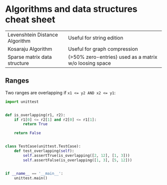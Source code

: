 # Algorithms and data structures cheat sheet

|||
| :- | :- |
| Levenshtein Distance Algorithm | Useful for string edition |
| Kosaraju Algorithm | Useful for graph compression |
| Sparse matrix data structure | (>50% zero-entries) used as a matrix w/o loosing space |

## Ranges
Two ranges are overlapping if `x1 <= y2 AND x2 <= y1`:
```python
import unittest


def is_overlapping(r1, r2):
    if r1[0] <= r2[1] and r2[0] <= r1[1]:
        return True

    return False


class TestCase(unittest.TestCase):
    def test_overlapping(self):
        self.assertTrue(is_overlapping([2, 12], [1, 3]))
        self.assertFalse(is_overlapping([1, 3], [5, 12]))


if __name__ == '__main__':
    unittest.main()
```
